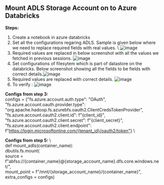 ## Mount ADLS Storage Account on to Azure Databricks
**Steps:**
1. Create a notebook in azure databricks
2. Set all the configurations regaring ADLS. Sample is given below where we need to replace required fields with real values. \ ![image](https://user-images.githubusercontent.com/48403668/149074459-a36c928d-5b16-4189-83e6-3096a4274a83.png)
3. Required values are replaced in below screenshot with all the values we fetched in previous sessions. ![image](https://user-images.githubusercontent.com/48403668/149074596-58937aaf-7da8-46cd-87d5-897f32497bec.png)
4. Set configurations of filesytem which is part of datastore on the databricks. Below screenshot showing all the fields to be fields with correct details.![image](https://user-images.githubusercontent.com/48403668/149074901-4291f4a5-90f8-4f8e-8630-a6696d39e9c0.png)
5. Required values are replaced with correct details. ![image](https://user-images.githubusercontent.com/48403668/149074993-adf93273-6da4-4aa4-a378-93fa66a5802d.png)
6. To verify : ![image](https://user-images.githubusercontent.com/48403668/149075122-fb58cfd1-6544-457a-ac28-502041a1e90e.png)


**Configs from step 3:** \
configs = {"fs.azure.account.auth.type": "OAuth", \
           "fs.azure.account.oauth.provider.type": "org.apache.hadoop.fs.azurebfs.oauth2.ClientCredsTokenProvider", \
           "fs.azure.account.oauth2.client.id": f"{client_id}", \
           "fs.azure.account.oauth2.client.secret": f"{client_secret}", \
           "fs.azure.account.oauth2.client.endpoint": f"https://login.microsoftonline.com/{tenant_id}/oauth2/token"} \
           
**Configs from step 5:** \  
def mount_adls(container_name): \
  dbutils.fs.mount( \
    source = f"abfss://{container_name}@{storage_account_name}.dfs.core.windows.net/", \
    mount_point = f"/mnt/{storage_account_name}/{container_name}", \
    extra_configs = configs)
